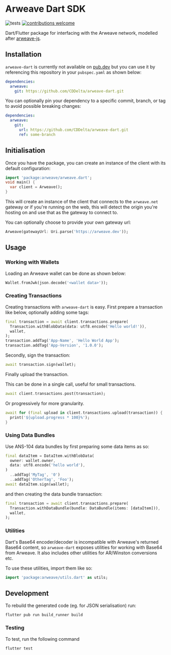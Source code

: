 # Arweave Dart SDK

![tests](https://github.com/CDDelta/arweave-dart/workflows/tests/badge.svg)
[![contributions welcome](https://img.shields.io/badge/contributions-welcome-brightgreen.svg?style=flat)](https://github.com/CDDelta/arweave-dart/issues)

Dart/Flutter package for interfacing with the Arweave network, modelled after [arweave-js](https://github.com/ArweaveTeam/arweave-js).

## Installation

`arweave-dart` is currently not available on [pub.dev](https://pub.dev) but you can use it by referencing this repository in your `pubspec.yaml` as shown below:

```yaml
dependencies:
  arweave:
    git: https://github.com/CDDelta/arweave-dart.git
```

You can optionally pin your dependency to a specific commit, branch, or tag to avoid possible breaking changes:

```yaml
dependencies:
  arweave:
    git:
      url: https://github.com/CDDelta/arweave-dart.git
      ref: some-branch
```

## Initialisation

Once you have the package, you can create an instance of the client with its default configuration:

```dart
import 'package:arweave/arweave.dart';
void main() {
  var client = Arweave();
}
```

This will create an instance of the client that connects to the `arweave.net` gateway or if you're running on the web, this will detect the origin you're hosting on and use that as the gateway to connect to.

You can optionally choose to provide your own gateway url:

```dart
Arweave(gatewayUrl: Uri.parse('https://arweave.dev'));
```

## Usage

### Working with Wallets

Loading an Arweave wallet can be done as shown below:

```dart
Wallet.fromJwk(json.decode('<wallet data>'));
```

### Creating Transactions

Creating transactions with `arweave-dart` is easy. First prepare a transaction like below, optionally adding some tags:

```dart
final transaction = await client.transactions.prepare(
  Transaction.withBlobData(data: utf8.encode('Hello world!')),
  wallet,
);
transaction.addTag('App-Name', 'Hello World App');
transaction.addTag('App-Version', '1.0.0');
```

Secondly, sign the transaction:

```dart
await transaction.sign(wallet);
```

Finally upload the transaction.

This can be done in a single call, useful for small transactions.

```dart
await client.transactions.post(transaction);
```

Or progressively for more granularity.

```dart
await for (final upload in client.transactions.upload(transaction)) {
  print('${upload.progress * 100}%');
}
```

### Using Data Bundles

Use ANS-104 data bundles by first preparing some data items as so:

```dart
final dataItem = DataItem.withBlobData(
  owner: wallet.owner,
  data: utf8.encode('hello world'),
)
  ..addTag('MyTag', '0')
  ..addTag('OtherTag', 'Foo');
await dataItem.sign(wallet);
```

and then creating the data bundle transaction:

```dart
final transaction = await client.transactions.prepare(
  Transaction.withDataBundle(bundle: DataBundle(items: [dataItem])),
  wallet,
);
```

### Utilities

Dart's Base64 encoder/decoder is incompatible with Arweave's returned Base64 content, so `arweave-dart` exposes utilities for working with Base64 from Arweave. It also includes other utilities for AR/Winston conversions etc.

To use these utilities, import them like so:

```dart
import 'package:arweave/utils.dart' as utils;
```

## Development

To rebuild the generated code (eg. for JSON serialisation) run:

```shell
flutter pub run build_runner build
```

### Testing

To test, run the following command

```shell
flutter test
```
